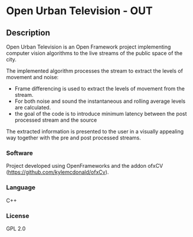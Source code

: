 # Open Urban Television - OUT

## Description

Open Urban Television is an Open Framework project implementing computer vision algorithms to the live streams of the public space of the city. 

The implemented algorithm processes the stream to extract the levels of movement and noise:
- Frame differencing is used to extract the levels of movement from the stream.
- For both noise and sound the instantaneous and rolling average levels are calculated. 
- the goal of the code is to introduce minimum latency between the post processed stream and the source

The extracted information is presented to the user in a visually appealing way together with the pre and post processed streams. 

### Software
Project developed using OpenFrameworks and the addon ofxCV (https://github.com/kylemcdonald/ofxCv). 

### Language
C++

### License
GPL 2.0
